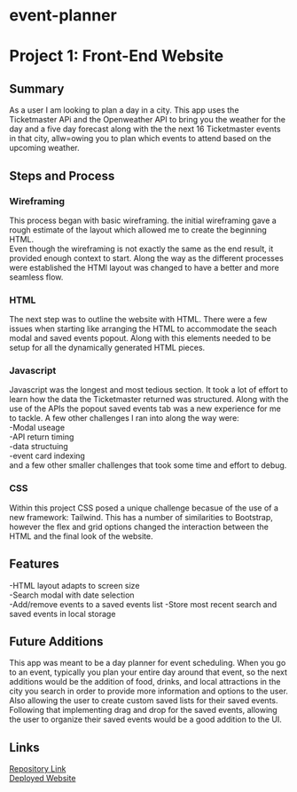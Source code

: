 # event-planner
# Project 1: Front-End Website
## Summary
As a user I am looking to plan a day in a city. This app uses the Ticketmaster APi and the Openweather API to bring you the weather for the day and a five day forecast 
along with the the next 16 Ticketmaster events in that city, allw=owing you to plan which events to attend based on the upcoming weather. 

## Steps and Process
### Wireframing
This process began with basic wireframing. the initial wireframing gave a rough estimate of the layout which allowed me to create the beginning HTML.  
Even though the wireframing is not exactly the same as the end result, it provided enough context to start. Along the way as the different processes were established  the HTMl layout was changed to have a better and more seamless flow.

### HTML
The next step was to outline the website with HTML. There were a few issues when starting like arranging the HTML to accommodate the seach modal and saved events popout.
Along with this  elements needed to be setup for all the dynamically generated HTML pieces.

### Javascript
Javascript was the longest and most tedious section. It took a lot of effort to learn how the data the Ticketmaster returned was structured. Along with the use of the APIs the popout saved events tab was a new experience for me to tackle. A few other challenges I ran into along the way were:  
-Modal useage  
-API return timing  
-data structuing  
-event card indexing  
and a few other smaller challenges that took some time and effort to debug.

### CSS
Within this project CSS posed a unique challenge becasue of the use of a new framework: Tailwind. This has a number of similarities to Bootstrap, however the flex and grid options changed the interaction between the HTML and the final look of the website. 

## Features
-HTML layout adapts to screen size  
-Search modal with date selection  
-Add/remove events to a saved events list
-Store most recent search and saved events in local storage

## Future Additions
This app was meant to be a day planner for event scheduling. When you go to an event, typically you plan your entire day around that event, so the next additions would be the addition of food, drinks, and local attractions in the city you search in order to provide more information and options to the user. Also allowing the user to create custom saved lists for their saved events. Following that implementing drag and drop for the saved events, allowing the user to organize their saved events would be a good addition to the UI.

## Links
[Repository Link](https://github.com/ecarlson0123/event-planner)  
[Deployed Website](https://ecarlson0123.github.io/event-planner/)  
